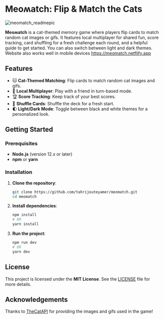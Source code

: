 # Meoʍatch: Flip & Match the Cats
![meomatch_readmepic](https://github.com/user-attachments/assets/72a58df0-f796-43d7-8315-13de73489907)

**Meoʍatch** is a cat-themed memory game where players flip cards to match random cat images or gifs. It features local multiplayer for shared fun, score tracking, card shuffling for a fresh challenge each round, and a helpful guide to get started. You can also switch between light and dark themes. Website also works well in mobile devices https://meomatch.netflify.app

## Features
- 🐱 **Cat-Themed Matching**: Flip cards to match random cat images and gifs.
- 👥 **Local Multiplayer**: Play with a friend in turn-based mode.
- 🏆 **Score Tracking**: Keep track of your best scores.
- 🔄 **Shuffle Cards**: Shuffle the deck for a fresh start.
- 🌓 **Light/Dark Mode**: Toggle between black and white themes for a personalized look.

## Getting Started

### Prerequisites
- **Node.js** (version 12.x or later)
- **npm** or **yarn**

### Installation

1. **Clone the repository**:
    ```bash
    git clone https://github.com/tahrijouteyamer/meomatch.git
    cd meomatch
    ```

2. **Install dependencies**:
    ```bash
    npm install
    # OR
    yarn install
    ```

3. **Run the project**:
    ```bash
    npm run dev
    # OR
    yarn dev
    ```

## License
This project is licensed under the **MIT License**. See the [LICENSE](LICENSE) file for more details.

## Acknowledgements
Thanks to [TheCatAPI](https://thecatapi.com/) for providing the images and gifs used in the game!
